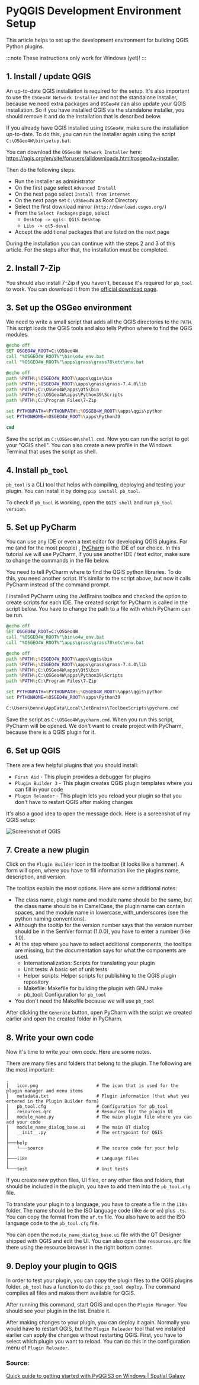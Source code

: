 # PyQGIS Development Environment Setup

This article helps to set up the development environment for building QGIS Python plugins.

:::note
These instructions only work for Windows (yet)!
:::

## 1. Install / update QGIS

An up-to-date QGIS installation is required for the setup.
It's also important to use the `OSGeo4W Network Installer` and not the standalone installer, because we need extra
packages and `OSGeo4W` can also update your QGIS installation.
So if you have installed QGIS via the standalone installer, you should remove it and do the installation that is described below.

If you already have QGIS installed using `OSGeo4W`, make sure the installation up-to-date.
To do this, you can run the installer again using the script `C:\OSGeo4W\bin\setup.bat`.

You can download the `OSGeo4W Network Installer` here: https://qgis.org/en/site/forusers/alldownloads.html#osgeo4w-installer.

Then do the following steps:

- Run the installer as administrator
- On the first page select `Advanced Install`
- On the next page select `Install from Internet`
- On the next page set `C:\OSGeo4W` as Root Directory
- Select the first download mirror (`http://download.osgeo.org/`)
- From the `Select Packages` page, select
  - `Desktop -> qgis: QGIS Desktop`
  - `Libs -> qt5-devel`
- Accept the additional packages that are listed on the next page

During the installation you can continue with the steps 2 and 3 of this article.
For the steps after that, the installation must be completed.

## 2. Install 7-Zip

You should also install 7-Zip if you haven't, because it's required for `pb_tool` to work. You can download it
from the [official download page](https://www.7-zip.org/download.html).

## 3. Set up the OSGeo environment

We need to write a small script that adds all the QGIS directories to the `PATH`. This script loads the QGIS tools and
also tells Python where to find the QGIS modules.

```bat
@echo off
SET OSGEO4W_ROOT=C:\OSGeo4W
call "%OSGEO4W_ROOT%"\bin\o4w_env.bat
call "%OSGEO4W_ROOT%"\apps\grass\grass78\etc\env.bat

@echo off
path %PATH%;%OSGEO4W_ROOT%\apps\qgis\bin
path %PATH%;%OSGEO4W_ROOT%\apps\grass\grass-7.4.0\lib
path %PATH%;C:\OSGeo4W\apps\Qt5\bin
path %PATH%;C:\OSGeo4W\apps\Python39\Scripts
path %PATH%;C:\Program Files\7-Zip

set PYTHONPATH=%PYTHONPATH%;%OSGEO4W_ROOT%\apps\qgis\python
set PYTHONHOME=%OSGEO4W_ROOT%\apps\Python39

cmd
```

Save the script as `C:\OSGeo4W\shell.cmd`. Now you can run the script to get your "QGIS shell". You can also create a
new profile in the Windows Terminal that uses the script as shell.

## 4. Install `pb_tool`

`pb_tool` is a CLI tool that helps with compiling, deploying and testing your plugin. You can install it by
doing `pip install pb_tool`.

To check if `pb_tool` is working, open the `QGIS shell` and run `pb_tool version`.

## 5. Set up PyCharm

You can use any IDE or even a text editor for developing QGIS plugins. For me (and for the most people)
, [PyCharm](https://www.jetbrains.com/pycharm/) is the IDE of our choice. In this tutorial we will use PyCharm, if you
use another IDE / text editor, make sure to change the commands in the file below.

You need to tell PyCharm where to find the QGIS python libraries. To do this, you need another script. It's similar to
the script above, but now it calls PyCharm instead of the command prompt.

I installed PyCharm using the JetBrains toolbox and checked the option to create scripts for each IDE. The created
script for PyCharm is called in the script below. You have to change the path to a file with which PyCharm can be run.

```bat
@echo off
SET OSGEO4W_ROOT=C:\OSGeo4W
call "%OSGEO4W_ROOT%"\bin\o4w_env.bat
call "%OSGEO4W_ROOT%"\apps\grass\grass78\etc\env.bat

@echo off
path %PATH%;%OSGEO4W_ROOT%\apps\qgis\bin
path %PATH%;%OSGEO4W_ROOT%\apps\grass\grass-7.4.0\lib
path %PATH%;C:\OSGeo4W\apps\Qt5\bin
path %PATH%;C:\OSGeo4W\apps\Python39\Scripts
path %PATH%;C:\Program Files\7-Zip

set PYTHONPATH=%PYTHONPATH%;%OSGEO4W_ROOT%\apps\qgis\python
set PYTHONHOME=%OSGEO4W_ROOT%\apps\Python39

C:\Users\benne\AppData\Local\JetBrains\ToolboxScripts\pycharm.cmd
```

Save the script as `C:\OSGeo4W\pycharm.cmd`. When you run this script, PyCharm will be opened. We don't want to create
project with PyCharm, because there is a QGIS plugin for it.

## 6. Set up QGIS

There are a few helpful plugins that you should install:

- `First Aid` - This plugin provides a debugger for plugins
- `Plugin Builder 3` - This plugin creates QGIS plugin templates where you can fill in your code
- `Plugin Reloader` - This plugin lets you reload your plugin so that you don't have to restart QGIS after making
  changes

It's also a good idea to open the message dock. Here is a screenshot of my QGIS setup:

![Screenshot of QGIS](https://github.com/bennetrr/bennetrr/wiki/img/qgis_setup.png)

## 7. Create a new plugin

Click on the `Plugin Builder` icon in the toolbar (it looks like a hammer). A form will open, where you have to fill
information like the plugins name, description, and version.

The tooltips explain the most options. Here are some additional notes:

- The class name, plugin name and module name should be the same, but the class name should be in CamelCase, the plugin
  name can contain spaces, and the module name in lowercase_with_underscores (see the python naming conventions).
- Although the tooltip for the version number says that the version number should be in the SemVer format (1.0.0), you
  have to enter a number (like 1.0).
- At the step where you have to select additional components, the tooltips are missing, but the documentation says for
  what the components are used.
    - Internationalization: Scripts for translating your plugin
    - Unit tests: A basic set of unit tests
    - Helper scripts: Helper scripts for publishing to the QGIS plugin repository
    - Makefile: Makefile for building the plugin with GNU make
    - pb_tool: Configuration for `pb_tool`
- You don't need the Makefile because we will use `pb_tool`

After clicking the `Generate` button, open PyCharm with the script we created earlier and open the created folder in
PyCharm.

## 8. Write your own code

Now it's time to write your own code. Here are some notes.

There are many files and folders that belong to the plugin. The following are the most important:

```tree
.
│   icon.png                      # The icon that is used for the plugin manager and menu items
│   metadata.txt                  # Plugin information (that what you entered in the Plugin Builder form)
│   pb_tool.cfg                   # Configuration for pb_tool
│   resources.qrc                 # Resources for the plugin UI
│   module_name.py                # The main plugin file where you can add your code
│   module_name_dialog_base.ui    # The main QT dialog
│   __init__.py                   # The entrypoint for QGIS
│           
├───help
│   └───source                    # The source code for your help
│           
├───i18n                          # Language files
│       
└───test                          # Unit tests
```

If you create new python files, UI files, or any other files and folders, that should be included in the plugin, you
have to add them into the `pb_tool.cfg` file.

To translate your plugin to a language, you have to create a file in the `i18n` folder. The name should be the ISO
language code (like `de` or `en`) plus `.ts`. You can copy the format from the `af.ts` file. You also have to add the
ISO language code to the `pb_tool.cfg` file.

You can open the `module_name_dialog_base.ui` file with the QT Designer shipped with QGIS and edit the UI. You can also
open the `resources.qrc` file there using the resource browser in the right bottom corner.

## 9. Deploy your plugin to QGIS

In order to test your plugin, you can copy the plugin files to the QGIS plugins folder. `pb_tool` has a function to do
this: `pb_tool deploy`. The command compiles all files and makes them available for QGIS.

After running this command, start QGIS and open the `Plugin Manager`. You should see your plugin in the list. Enable it.

After making changes to your plugin, you can deploy it again. Normally you would have to restart QGIS, but
the `Plugin Reloader` tool that we installed earlier can apply the changes without restarting QGIS. First, you have to
select which plugin you want to reload. You can do this in the configuration menu of `Plugin Reloader`.

### Source:
[Quick guide to getting started with PyQGIS3 on Windows | Spatial Galaxy](https://spatialgalaxy.net/2018/02/13/quick-guide-to-getting-started-with-pyqgis-3-on-windows/)